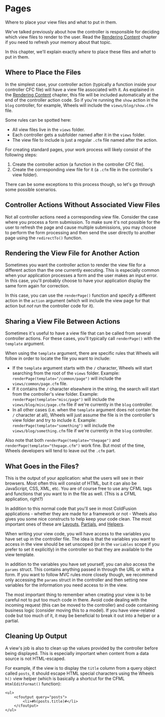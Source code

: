 # Pages

<p class="intro">Where to place your view files and what to put in them.</p>

We've talked previously about how the controller is responsible for deciding which view files to render to the user. Read the [Rendering Content][1] chapter if you need to refresh your memory about that topic.

In this chapter, we'll explain exactly _where_ to place these files and _what_ to put in them.

## Where to Place the Files

In the simplest case, your controller action (typically a function inside your controller CFC file) will have a view file associated with it. As explained in the [Rendering Content][1] chapter, this file will be included automatically at the end of the controller action code. So if you're running the `show` action in the `blog` controller, for example, Wheels will include the `views/blog/show.cfm` file.

Some rules can be spotted here:

  * All view files live in the `views` folder.
  * Each controller gets a subfolder named after it in the `views` folder.
  * The view file to include is just a regular `.cfm` file named after the action.

For creating standard pages, your work process will likely consist of the following steps:

  1. Create the controller action (a function in the controller CFC file).
  2. Create the corresponding view file for it (a `.cfm` file in the controller's view folder).

There can be some exceptions to this process though, so let's go through some possible scenarios.

## Controller Actions Without Associated View Files

Not all controller actions need a corresponding view file. Consider the case where you process a form submission. To make sure it's not possible for the user to refresh the page and cause multiple submissions, you may choose to perform the form processing and then send the user directly to another page using the `redirectTo()` function.

## Rendering the View File for Another Action

Sometimes you want the controller action to render the view file for a different action than the one currently executing. This is especially common when your application processes a form and the user makes an input error. In this case, you'll probably choose to have your application display the same form again for correction.

In this case, you can use the `renderPage()` function and specify a different action in the `action` argument (which will include the view page for that action but *not* run the controller code for it).

## Sharing a View File Between Actions

Sometimes it's useful to have a view file that can be called from several controller actions. For these cases, you'll typically call `renderPage()` with the `template` argument.

When using the `template` argument, there are specific rules that Wheels will follow in order to locate the file you want to include:

  * If the `template` argument starts with the `/` character, Wheels will start searching from the root of the `views` folder. Example: `renderPage(template="/common/page")` will include the `views/common/page.cfm` file.
  * If it contains the `/` character elsewhere in the string, the search will start from the controller's view folder. Example: `renderPage(template="misc/page")` will include the `views/blog/misc/page.cfm` file if we're currently in the `blog` controller.
  * In all other cases (i.e. when the `template` argument does not contain the `/` character at all), Wheels will just assume the file is in the controller's view folder and try to include it. Example: `renderPage(template="something")` will include the `views/blog/something.cfm` file if we're currently in the `blog` controller.

Also note that both `renderPage(template="thepage")` and `renderPage(template="thepage.cfm")` work fine. But most of the time, Wheels developers will tend to leave out the `.cfm` part.

## What Goes in the Files?

This is the output of your application: what the users will see in their browsers. Most often this will consist of HTML, but it can also be JavaScript, CSS, XML, etc. You are of course free to use any CFML tags and functions that you want to in the file as well. (This is a CFML application, right?)

In addition to this normal code that you'll see in most ColdFusion applications - whether they are made for a framework or not - Wheels also gives you some nice constructs to help keep your code clean. The most important ones of these are [Layouts][2], [Partials][3], and [Helpers][4].

When writing your view code, you will have access to the variables you have set up in the controller file. The idea is that the variables you want to access in the view should be set unscoped (or in the `variables` scope if you prefer to set it explicitly) in the controller so that they are available to the view template.

In addition to the variables you have set yourself, you can also access the `params` struct. This contains anything passed in through the URL or with a form. If you want to follow MVC rules more closely though, we recommend only accessing the `params` struct in the controller and then setting new variables for the information you need access to in the view.

The most important thing to remember when creating your view is to be careful not to put too much code in there. Avoid code dealing with the incoming request (this can be moved to the controller) and code containing business logic (consider moving this to a model). If you have view-related code but too much of it, it may be beneficial to break it out into a helper or a partial.

## Cleaning Up Output

A view's job is also to clean up the values provided by the controller before being displayed. This is especially important when content from a data source is not HTML-escaped.

For example, if the view is to display the `title` column from a query object called `posts`, it should escape HTML special characters using the Wheels `h()` view helper (which is basically a shortcut for the CFML `HtmlEditFormat()` function):

	<ul>
		<cfoutput query="posts">
			<li>#h(posts.title)#</li>
		</cfoutput>
	</ul>

[1]: Rendering%20Content.md
[2]: Using%20Layouts.md
[3]: Partials.md
[4]: Creating%20Your%20Own%20View%20Helpers.md
